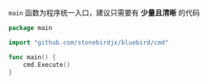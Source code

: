 `main` 函数为程序统一入口，建议只需要有 **少量且清晰** 的代码

```go
package main

import "github.com/stonebirdjx/bluebird/cmd"

func main() {
	cmd.Execute()
}
```

